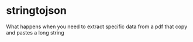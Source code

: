 # stringtojson
What happens when you need to extract specific data from a pdf that copy and pastes a long string

